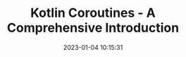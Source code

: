 ---
layout: post
title: "Kotlin Coroutines - A Comprehensive Introduction"
date:   2023-01-04 10:15:31
comments: true
categories: kotlin coroutines concurrency
tags:
    - kotlin
    - coroutines
    - concurrency
summary: "Coroutines are a powerful tool for asynchronous programming, and they fall under the umbrella of structured concurrency. Let's see together which are their main features and strengths."
social-share: true
social-title: "Kotlin Coroutines - A Comprehensive Introduction"
social-tags: "Kotlin, coroutines, Concurrency"
math: false
rockthejvm: https://blog.rockthejvm.com/kotlin-coroutines-101/
---
